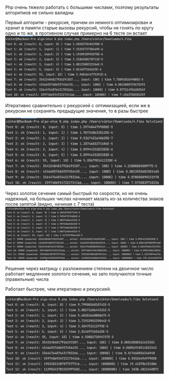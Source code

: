 Php очень тяжело работать с большими числами, поэтому результаты алгоритмов не сильно валидны

Первый алгоритм - рекурсия, причем он немного оптимизирован и хранит в памяти старые вызовы рекурсий, чтобы не гонять по кругу одно и то же, в противном случае примерно на 6 тесте он встает
![](./recurs.png)

Итеративно сравнительно с рекурсией с оптимизацией, если же в рекурсии не сохранять предыдущие значения, то в разы быстрее

![](./iterative.png)

Через золотое сечение самый быстрый по скорости, но не очень надежный, на больших числах начинает мазать из-за количества знаков после запятой (видно, начиная с 7 теста)
![](./gold.png)

Решение через матрицу с разложением степени на двоичное число работает медленнее золотого сечения, но зато получаются точные (правильные) числа

Работает быстрее, чем итеративно и рекурсией.

![](./matrix.png)

